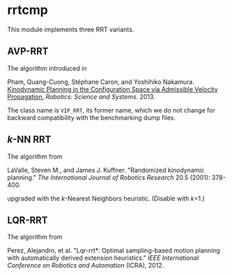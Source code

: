 # rrtcmp

This module implements three RRT variants.

## AVP-RRT

The algorithm introduced in

Pham, Quang-Cuong, Stéphane Caron, and Yoshihiko Nakamura. 
[Kinodynamic Planning in the Configuration Space via Admissible Velocity
Propagation.](http://www.normalesup.org/~pham/docs/kinodynamic.pdf)
*Robotics: Science and Systems*. 2013.

The class name is `VIP_RRT`, its former name, which we do not change for
backward compatibility with the benchmarking dump files.

## *k*-NN RRT

The algorithm from 

LaValle, Steven M., and James J. Kuffner. "Randomized kinodynamic
planning." *The International Journal of Robotics Research* 20.5 (2001): 378-400.

upgraded with the *k*-Nearest Neighbors heuristic. (Disable with *k*=1.)

## LQR-RRT

The algorithm from

Perez, Alejandro, et al. "Lqr-rrt\*: Optimal sampling-based motion planning
with automatically derived extension heuristics." *IEEE International
Conference on Robotics and Automation* (ICRA), 2012.

